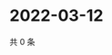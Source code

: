 # 2022-03-12

共 0 条

<!-- BEGIN WEIBO -->
<!-- 最后更新时间 Sat Mar 12 2022 08:56:05 GMT+0800 (China Standard Time) -->

<!-- END WEIBO -->
